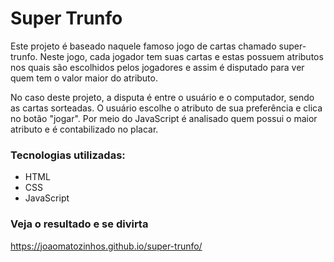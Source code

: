 # Super Trunfo
Este projeto é baseado naquele famoso jogo de cartas chamado super-trunfo. Neste jogo, cada jogador tem suas cartas e estas possuem atributos nos quais são escolhidos pelos jogadores e assim é disputado para ver quem tem o valor maior do atributo.

No caso deste projeto, a disputa é entre o usuário e o computador, sendo as cartas sorteadas. O usuário escolhe o atributo de sua preferência e clica no botão "jogar". Por meio do JavaScript é analisado quem possui o maior atributo e é contabilizado no placar.

### Tecnologias utilizadas:
- HTML
- CSS
- JavaScript

### Veja o resultado e se divirta
https://joaomatozinhos.github.io/super-trunfo/
